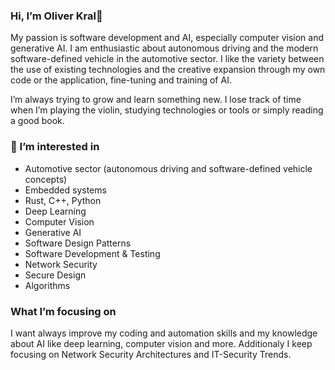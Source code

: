 ### Hi, I’m Oliver Kral👋

My passion is software development and AI, especially computer vision and generative AI. I am enthusiastic about autonomous driving and the modern software-defined vehicle in the automotive sector.
I like the variety between the use of existing technologies and the creative expansion through my own code or the application, fine-tuning and training of AI.

I’m always trying to grow and learn something new. I lose track of time when I’m playing the violin, studying technologies or tools or simply reading a good book.

### 👀 I’m interested in
- Automotive sector (autonomous driving and software-defined vehicle concepts)
- Embedded systems
- Rust, C++, Python
- Deep Learning
- Computer Vision
- Generative AI
- Software Design Patterns
- Software Development & Testing
- Network Security
- Secure Design
- Algorithms

### What I’m focusing on

I want always improve my coding and automation skills and my knowledge about AI like deep learning, computer vision and more.
Additionaly I keep focusing on Network Security Architectures and IT-Security Trends.

<!---
inf17101/inf17101 is a ✨ special ✨ repository because its `README.md` (this file) appears on your GitHub profile.
You can click the Preview link to take a look at your changes.
--->
